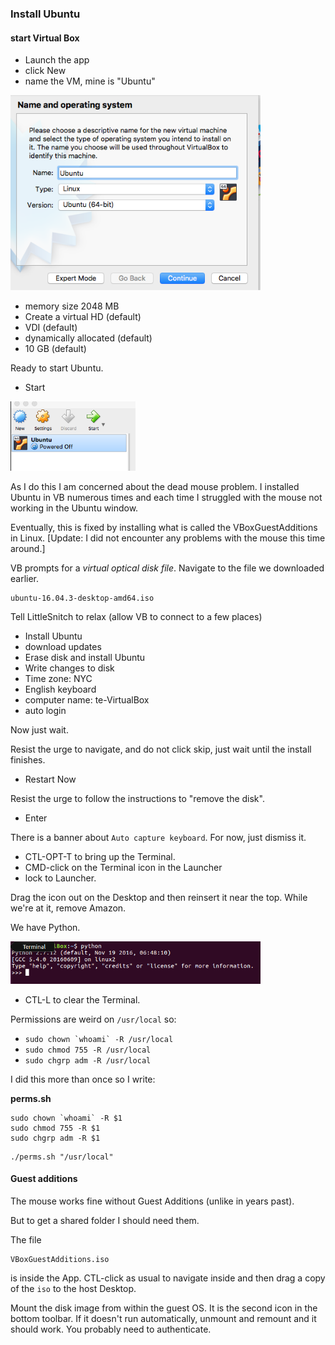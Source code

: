### Install Ubuntu

#### start Virtual Box

- Launch the app
- click New
- name the VM, mine is "Ubuntu"

<img src="figs/pic1.png" style="width: 400px;" />

- memory size 2048 MB
- Create a virtual HD (default)
- VDI (default)
- dynamically allocated (default)
- 10 GB (default)

Ready to start Ubuntu.

- Start

<img src="figs/pic6.png" style="width: 200px;" />

As I do this I am concerned about the dead mouse problem.  I installed Ubuntu in VB numerous times and each time I struggled with the mouse not working in the Ubuntu window.  

Eventually, this is fixed by installing what is called the VBoxGuestAdditions in Linux.  [Update:  I did not encounter any problems with the mouse this time around.] 

VB prompts for a *virtual optical disk file*.  Navigate to the file we downloaded earlier.

```
ubuntu-16.04.3-desktop-amd64.iso
```

Tell LittleSnitch to relax (allow VB to connect to a few places)

- Install Ubuntu
- download updates
- Erase disk and install Ubuntu
- Write changes to disk
- Time zone:  NYC
- English keyboard
- computer name:  te-VirtualBox
- auto login

Now just wait.

Resist the urge to navigate, and do not click skip, just wait until the install finishes.

- Restart Now

Resist the urge to follow the instructions to "remove the disk".

- Enter

There is a banner about ``Auto capture keyboard``.  For now, just dismiss it.

- CTL-OPT-T to bring up the Terminal.
- CMD-click on the Terminal icon in the Launcher
- lock to Launcher.

Drag the icon out on the Desktop and then reinsert it near the top.  While we're at it, remove Amazon.

We have Python.

<img src="figs/pic7.png" style="width: 400px;" />

- CTL-L to clear the Terminal.

Permissions are weird on ``/usr/local`` so:

- ``sudo chown `whoami` -R /usr/local``
- ``sudo chmod 755 -R /usr/local``
- ``sudo chgrp adm -R /usr/local``

I did this more than once so I write:

**perms.sh**

```
sudo chown `whoami` -R $1
sudo chmod 755 -R $1
sudo chgrp adm -R $1
```

```
./perms.sh "/usr/local"
```

#### Guest additions

The mouse works fine without Guest Additions (unlike in years past).  

But to get a shared folder I should need them.

The file

```
VBoxGuestAdditions.iso
```
 
is inside the App.  CTL-click as usual to navigate inside and then drag a copy of the ``iso`` to the host Desktop.

Mount the disk image from within the guest OS.  It is the second icon in the bottom toolbar.  If it doesn't run automatically, unmount and remount and it should work.  You probably need to authenticate.


